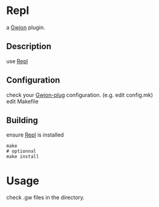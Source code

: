 # Repl
  a [Gwion](https://github.com/Gwion/Gwion) plugin.  
## Description
use [Repl](https://github.com/.../Repl)
## Configuration
check your [Gwion-plug](https://github.com/Gwion/Gwion-plug) configuration. (e.g. edit config.mk)  
edit Makefile
## Building
ensure [Repl](https://github.com/.../Repl) is installed
```
make
# optionnal
make install
```
# Usage
check .gw files in the directory.
